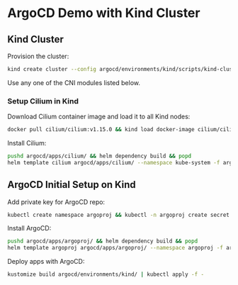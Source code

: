 # **ArgoCD Demo with Kind Cluster**

## **Kind Cluster**

Provision the cluster:
```bash
kind create cluster --config argocd/environments/kind/scripts/kind-cluster-config.yaml
```

Use any one of the CNI modules listed below.

### **Setup Cilium in Kind**
Download Cilium container image and load it to all Kind nodes:
```bash
docker pull cilium/cilium:v1.15.0 && kind load docker-image cilium/cilium:v1.15.0 --name kind
```
Install Cilium:
```bash
pushd argocd/apps/cilium/ && helm dependency build && popd
helm template cilium argocd/apps/cilium/ --namespace kube-system -f argocd/apps/cilium/environments/kind/values.yaml | kubectl -n kube-system apply -f -
```

## **ArgoCD Initial Setup on Kind**
Add private key for ArgoCD repo:
```bash
kubectl create namespace argoproj && kubectl -n argoproj create secret generic argocd-repo-creds-ssh-creds --from-literal=url=git@github.com:NIXKnight/ArgoCD-Demo.git --from-file=sshPrivateKey=$HOME/.ssh/id_rsa -o json --dry-run=client | jq '.metadata.labels |= {"argocd.argoproj.io/secret-type": "repo-creds"}' | kubectl apply -f -
```
Install ArgoCD:
```bash
pushd argocd/apps/argoproj/ && helm dependency build && popd
helm template argoproj argocd/apps/argoproj/ --namespace argoproj -f argocd/apps/argoproj/environments/kind/values.yaml | kubectl -n argoproj apply -f -
```
Deploy apps with ArgoCD:
```bash
kustomize build argocd/environments/kind/ | kubectl apply -f -
```
